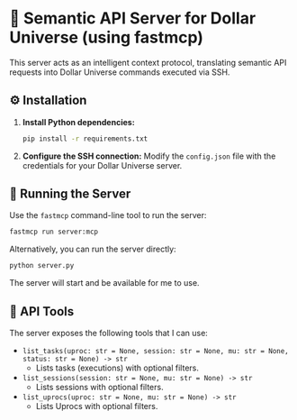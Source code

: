 # 📡 Semantic API Server for Dollar Universe (using fastmcp)

This server acts as an intelligent context protocol, translating semantic API requests into Dollar Universe commands executed via SSH.

## ⚙️ Installation

1.  **Install Python dependencies:**
    ```bash
    pip install -r requirements.txt
    ```

2.  **Configure the SSH connection:**
    Modify the `config.json` file with the credentials for your Dollar Universe server.

## 🚀 Running the Server

Use the `fastmcp` command-line tool to run the server:

```bash
fastmcp run server:mcp
```

Alternatively, you can run the server directly:

```bash
python server.py
```

The server will start and be available for me to use.

## 🧰 API Tools

The server exposes the following tools that I can use:

*   `list_tasks(uproc: str = None, session: str = None, mu: str = None, status: str = None) -> str`
    *   Lists tasks (executions) with optional filters.
*   `list_sessions(session: str = None, mu: str = None) -> str`
    *   Lists sessions with optional filters.
*   `list_uprocs(uproc: str = None, mu: str = None) -> str`
    *   Lists Uprocs with optional filters.